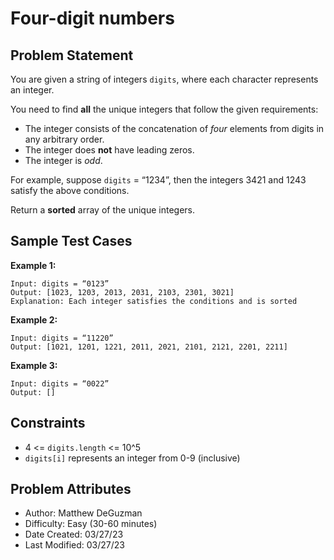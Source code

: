 # Four-digit numbers

## Problem Statement

You are given a string of integers `digits`, where each character represents an integer.

You need to find **all** the unique integers that follow the given requirements:

- The integer consists of the concatenation of *four* elements from digits in any arbitrary order.
- The integer does **not** have leading zeros.
- The integer is *odd*.

For example, suppose `digits` = “1234”, then the integers 3421 and 1243 satisfy the above conditions.

Return a **sorted** array of the unique integers.

## Sample Test Cases

**Example 1:**

```text
Input: digits = “0123”
Output: [1023, 1203, 2013, 2031, 2103, 2301, 3021]
Explanation: Each integer satisfies the conditions and is sorted
```

**Example 2:**

```text
Input: digits = “11220”
Output: [1021, 1201, 1221, 2011, 2021, 2101, 2121, 2201, 2211] 
```

**Example 3:**

```text
Input: digits = “0022”
Output: [] 
```

## Constraints

- 4 <= `digits.length` <= 10^5
- `digits[i]` represents an integer from 0-9 (inclusive)

## Problem Attributes

- Author: Matthew DeGuzman
- Difficulty: Easy (30-60 minutes)
- Date Created: 03/27/23
- Last Modified: 03/27/23
